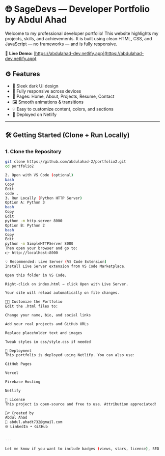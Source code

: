 # 🌐 SageDevs — Developer Portfolio by Abdul Ahad

Welcome to my professional developer portfolio! This website highlights my projects, skills, and achievements. It is built using clean HTML, CSS, and JavaScript — no frameworks — and is fully responsive.

🔗 **Live Demo:** [https://abdulahad-dev.netlify.app](https://abdulahad-dev.netlify.app)

## ⚙️ Features

- 🎨 Sleek dark UI design
- 📱 Fully responsive across devices
- 💼 Pages: Home, About, Projects, Resume, Contact
- 🖼️ Smooth animations & transitions
- 💡 Easy to customize content, colors, and sections
- 🚀 Deployed on Netlify


---

## 🛠️ Getting Started (Clone + Run Locally)

### 1. Clone the Repository

```bash
git clone https://github.com/abdulahad-2/portfolio2.git
cd portfolio2

2. Open with VS Code (optional)
bash
Copy
Edit
code .
3. Run Locally (Python HTTP Server)
Option A: Python 3
bash
Copy
Edit
python -m http.server 8000
Option B: Python 2
bash
Copy
Edit
python -m SimpleHTTPServer 8000
Then open your browser and go to:
👉 http://localhost:8000

💡 Recommended: Live Server (VS Code Extension)
Install Live Server extension from VS Code Marketplace.

Open this folder in VS Code.

Right-click on index.html → click Open with Live Server.

Your site will reload automatically on file changes.

🧑‍💻 Customize the Portfolio
Edit the .html files to:

Change your name, bio, and social links

Add your real projects and GitHub URLs

Replace placeholder text and images

Tweak styles in css/style.css if needed

🚀 Deployment
This portfolio is deployed using Netlify. You can also use:

GitHub Pages

Vercel

Firebase Hosting

Netlify

🧾 License
This project is open-source and free to use. Attribution appreciated!

🙋‍♂️ Created by
Abdul Ahad
📧 abdul.ahadt732@gmail.com
🌐 LinkedIn • GitHub


---

Let me know if you want to include badges (views, stars, license), SEO meta tags, or resume download link!

